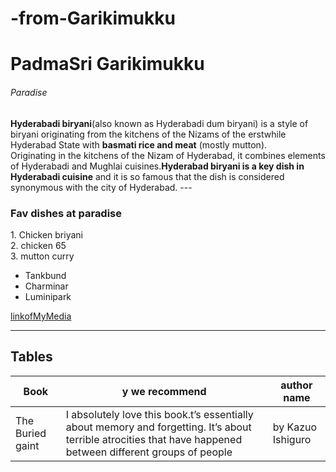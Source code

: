 # -from-Garikimukku

<h1>PadmaSri Garikimukku </h1>
<h6>Paradise</h6>
<b>Hyderabadi biryani</b>(also known as Hyderabadi dum biryani) is a style of biryani originating from the kitchens of the Nizams of the erstwhile Hyderabad State with <b>basmati rice and meat</b> (mostly mutton).
<br>
 Originating in the kitchens of the Nizam of Hyderabad, it combines elements of Hyderabadi and Mughlai cuisines.<b>Hyderabad biryani is a key dish in Hyderabadi cuisine</b> and it is so famous that the dish is considered synonymous with the city of Hyderabad.
 ---
 <h3>Fav dishes at paradise</h3>
 1. Chicken briyani<br>
 2. chicken 65<br>
 3. mutton curry<br>




 * Tankbund<br>
 * Charminar<br>
 * Luminipark<br>

 [linkofMyMedia](MyMedia.md)

 ---

 <h2>Tables</h2>
 
| Book | y we recommend| author name | 
|--------|-------------|-------------|
|The Buried gaint |I absolutely love this book.t’s essentially about memory and forgetting. It’s about terrible atrocities that have happened between different groups of people |by Kazuo Ishiguro|
